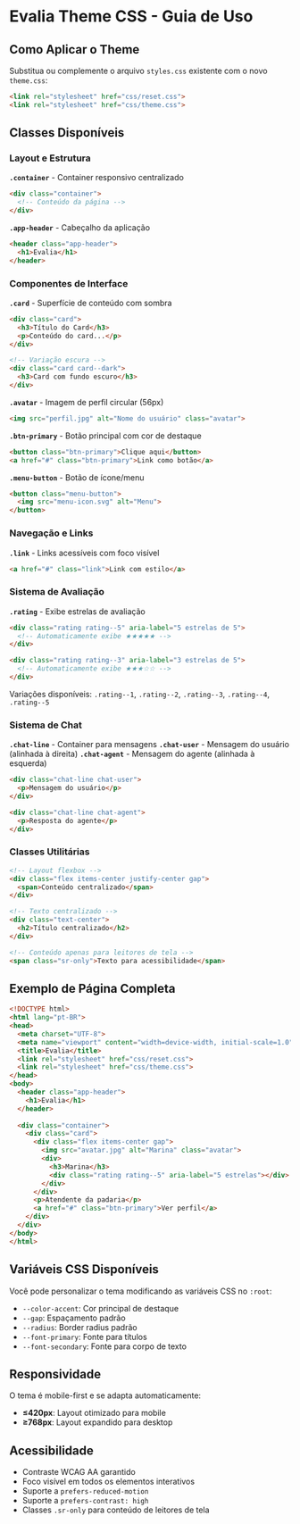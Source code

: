 # Evalia Theme CSS - Guia de Uso

## Como Aplicar o Theme

Substitua ou complemente o arquivo `styles.css` existente com o novo `theme.css`:

```html
<link rel="stylesheet" href="css/reset.css">
<link rel="stylesheet" href="css/theme.css">
```

## Classes Disponíveis

### Layout e Estrutura

**`.container`** - Container responsivo centralizado
```html
<div class="container">
  <!-- Conteúdo da página -->
</div>
```

**`.app-header`** - Cabeçalho da aplicação
```html
<header class="app-header">
  <h1>Evalia</h1>
</header>
```

### Componentes de Interface

**`.card`** - Superfície de conteúdo com sombra
```html
<div class="card">
  <h3>Título do Card</h3>
  <p>Conteúdo do card...</p>
</div>

<!-- Variação escura -->
<div class="card card--dark">
  <h3>Card com fundo escuro</h3>
</div>
```

**`.avatar`** - Imagem de perfil circular (56px)
```html
<img src="perfil.jpg" alt="Nome do usuário" class="avatar">
```

**`.btn-primary`** - Botão principal com cor de destaque
```html
<button class="btn-primary">Clique aqui</button>
<a href="#" class="btn-primary">Link como botão</a>
```

**`.menu-button`** - Botão de ícone/menu
```html
<button class="menu-button">
  <img src="menu-icon.svg" alt="Menu">
</button>
```

### Navegação e Links

**`.link`** - Links acessíveis com foco visível
```html
<a href="#" class="link">Link com estilo</a>
```

### Sistema de Avaliação

**`.rating`** - Exibe estrelas de avaliação
```html
<div class="rating rating--5" aria-label="5 estrelas de 5">
  <!-- Automaticamente exibe ★★★★★ -->
</div>

<div class="rating rating--3" aria-label="3 estrelas de 5">
  <!-- Automaticamente exibe ★★★☆☆ -->
</div>
```

Variações disponíveis: `.rating--1`, `.rating--2`, `.rating--3`, `.rating--4`, `.rating--5`

### Sistema de Chat

**`.chat-line`** - Container para mensagens
**`.chat-user`** - Mensagem do usuário (alinhada à direita)
**`.chat-agent`** - Mensagem do agente (alinhada à esquerda)

```html
<div class="chat-line chat-user">
  <p>Mensagem do usuário</p>
</div>

<div class="chat-line chat-agent">
  <p>Resposta do agente</p>
</div>
```

### Classes Utilitárias

```html
<!-- Layout flexbox -->
<div class="flex items-center justify-center gap">
  <span>Conteúdo centralizado</span>
</div>

<!-- Texto centralizado -->
<div class="text-center">
  <h2>Título centralizado</h2>
</div>

<!-- Conteúdo apenas para leitores de tela -->
<span class="sr-only">Texto para acessibilidade</span>
```

## Exemplo de Página Completa

```html
<!DOCTYPE html>
<html lang="pt-BR">
<head>
  <meta charset="UTF-8">
  <meta name="viewport" content="width=device-width, initial-scale=1.0">
  <title>Evalia</title>
  <link rel="stylesheet" href="css/reset.css">
  <link rel="stylesheet" href="css/theme.css">
</head>
<body>
  <header class="app-header">
    <h1>Evalia</h1>
  </header>
  
  <div class="container">
    <div class="card">
      <div class="flex items-center gap">
        <img src="avatar.jpg" alt="Marina" class="avatar">
        <div>
          <h3>Marina</h3>
          <div class="rating rating--5" aria-label="5 estrelas"></div>
        </div>
      </div>
      <p>Atendente da padaria</p>
      <a href="#" class="btn-primary">Ver perfil</a>
    </div>
  </div>
</body>
</html>
```

## Variáveis CSS Disponíveis

Você pode personalizar o tema modificando as variáveis CSS no `:root`:

- `--color-accent`: Cor principal de destaque
- `--gap`: Espaçamento padrão
- `--radius`: Border radius padrão
- `--font-primary`: Fonte para títulos
- `--font-secondary`: Fonte para corpo de texto

## Responsividade

O tema é mobile-first e se adapta automaticamente:
- **≤420px**: Layout otimizado para mobile
- **≥768px**: Layout expandido para desktop

## Acessibilidade

- Contraste WCAG AA garantido
- Foco visível em todos os elementos interativos
- Suporte a `prefers-reduced-motion`
- Suporte a `prefers-contrast: high`
- Classes `.sr-only` para conteúdo de leitores de tela